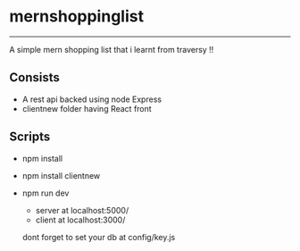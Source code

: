 # mernshoppinglist
---
A simple mern shopping list that i learnt from traversy !!

## Consists 
  * A rest api backed using node Express
  * clientnew folder having React front 
 
## Scripts 
  * npm install   
  * npm install clientnew
  * npm run dev
    * server at localhost:5000/
    * client at localhost:3000/
    
    dont forget to set your db at config/key.js
